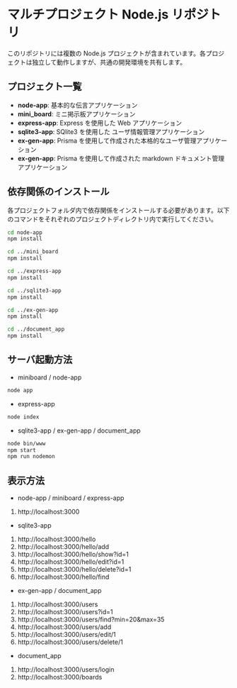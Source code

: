# マルチプロジェクト Node.js リポジトリ

このリポジトリには複数の Node.js プロジェクトが含まれています。各プロジェクトは独立して動作しますが、共通の開発環境を共有します。

## プロジェクト一覧

- **node-app**: 基本的な伝言アプリケーション
- **mini_board**: ミニ掲示板アプリケーション
- **express-app**: Express を使用した Web アプリケーション
- **sqlite3-app**: SQlite3 を使用した ユーザ情報管理アプリケーション
- **ex-gen-app**: Prisma を使用して作成された本格的なユーザ管理アプリケーション
- **ex-gen-app**: Prisma を使用して作成された markdown ドキュメント管理アプリケーション

## 依存関係のインストール

各プロジェクトフォルダ内で依存関係をインストールする必要があります。以下のコマンドをそれぞれのプロジェクトディレクトリ内で実行してください。

```bash
cd node-app
npm install

cd ../mini_board
npm install

cd ../express-app
npm install

cd ../sqlite3-app
npm install

cd ../ex-gen-app
npm install

cd ../document_app
npm install
```

## サーバ起動方法

- miniboard / node-app

```bash
node app
```

- express-app

```bash
node index
```

- sqlite3-app / ex-gen-app / document_app

```bash
node bin/www
npm start
npm run nodemon
```

## 表示方法

- node-app / miniboard / express-app

1. http://localhost:3000

- sqlite3-app

1. http://localhost:3000/hello
2. http://localhost:3000/hello/add
3. http://localhost:3000/hello/show?id=1
4. http://localhost:3000/hello/edit?id=1
5. http://localhost:3000/hello/delete?id=1
6. http://localhost:3000/hello/find

- ex-gen-app / document_app

1. http://localhost:3000/users
2. http://localhost:3000/users?id=1
3. http://localhost:3000/users/find?min=20&max=35
4. http://localhost:3000/users/add
5. http://localhost:3000/users/edit/1
6. http://localhost:3000/users/delete/1

- document_app

1. http://localhost:3000/users/login
2. http://localhost:3000/boards

